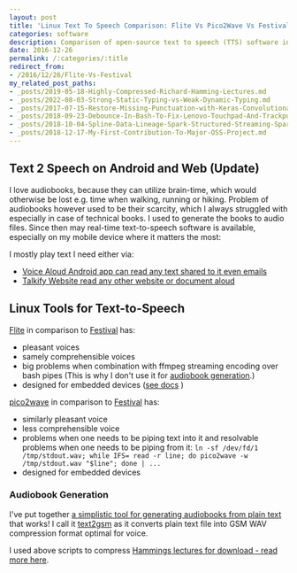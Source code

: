 ```yaml
---
layout: post
title: 'Linux Text To Speech Comparison: Flite Vs Pico2Wave Vs Festival'
categories: software
description: Comparison of open-source text to speech (TTS) software in terms of pleasantness, comprehensibility, and modularity.
date: 2016-12-26
permalink: /:categories/:title
redirect_from:
- /2016/12/26/Flite-Vs-Festival
my_related_post_paths:
- _posts/2019-05-18-Highly-Compressed-Richard-Hamming-Lectures.md
- _posts/2022-08-03-Strong-Static-Typing-vs-Weak-Dynamic-Typing.md
- _posts/2017-07-15-Restore-Missing-Punctuation-with-Keras-Convolutional-Text-Punctuator.md
- _posts/2018-09-23-Debounce-In-Bash-To-Fix-Lenovo-Touchpad-And-Trackpoint-Lost-Sync.md
- _posts/2018-10-04-Spline-Data-Lineage-Spark-Structured-Streaming-Spark-AI-Summit-2018.md
- _posts/2018-12-17-My-First-Contribution-To-Major-OSS-Project.md
---
```






## Text 2 Speech on Android and Web (Update)

I love audiobooks, because they can utilize brain-time, which would otherwise be lost e.g. time when walking, running or hiking.
Problem of audiobooks however used to be their scarcity, which I always struggled with especially in case of technical books.
I used to generate the books to audio files.
Since then may real-time text-to-speech software is available, especially on my mobile device where it matters the most:

I mostly play text I need either via:
- [Voice Aloud Android app can read any text shared to it even emails](https://play.google.com/store/apps/details?id=com.hyperionics.avar&hl=en&gl=US)
- [Talkify Website read any other website or document aloud](https://talkify.net/web-reader-read-any-website-aloud)


## Linux Tools for Text-to-Speech

[Flite](http://www.festvox.org/flite/) in comparison to [Festival](http://www.festvox.org/festival/) has:

- pleasant voices
- samely comprehensible voices
- big problems when combination with ffmpeg streaming encoding over bash pipes (This is why I don't use it for [audiobook generation](#audio-book-generation).)
- designed for embedded devices ([see docs](http://www.festvox.org/flite/) )

[pico2wave](http://manpages.ubuntu.com/manpages/xenial/man1/pico2wave.1.html) in comparison to [Festival](http://www.festvox.org/festival/) has:

- similarly pleasant voice
- less comprehensible voice
- problems when one needs to be piping text into it and resolvable problems when one needs to be piping from it:
```ln -sf /dev/fd/1 /tmp/stdout.wav; while IFS= read -r line; do pico2wave -w /tmp/stdout.wav "$line"; done | ...```
- designed for embedded devices
 

### Audiobook Generation
I've put together [a simplistic tool for generating audiobooks from plain text](https://github.com/vackosar/text2gsm) that works!
I call it [text2gsm](https://github.com/vackosar/text2gsm) as it converts plain text file into GSM WAV compression format optimal for voice.

I used above scripts to compress [Hammings lectures for download - read more here](/software/Highly-Compressed-Richard-Hamming-Lectures).

